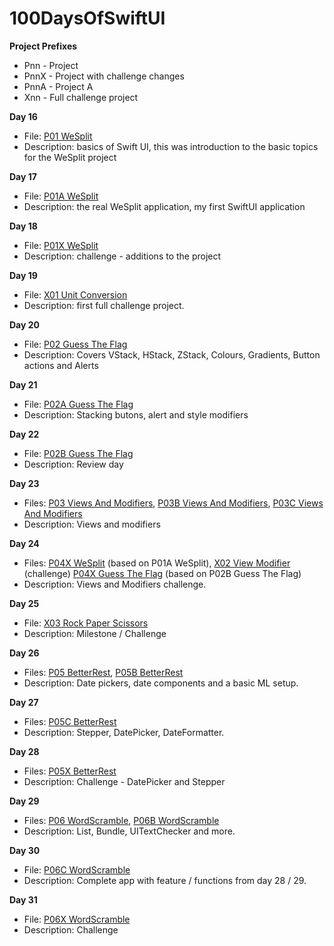 # 100DaysOfSwiftUI

**Project Prefixes**
- Pnn - Project
- PnnX - Project with challenge changes
- PnnA - Project A
- Xnn - Full challenge project


**Day 16**
- File: [P01 WeSplit](https://github.com/JulesMoorhouse/100DaysOfSwiftUI/tree/main/P01%20WeSplit/P01%20WeSplit/ContentView.swift)
- Description: basics of Swift UI, this was introduction to the basic topics for the WeSplit project

**Day 17**
- File: [P01A WeSplit](https://github.com/JulesMoorhouse/100DaysOfSwiftUI/tree/main/P01a%20WeSplit/P01a%20WeSplit/ContentView.swift)
- Description: the real WeSplit application, my first SwiftUI application

**Day 18**
- File: [P01X WeSplit](https://github.com/JulesMoorhouse/100DaysOfSwiftUI/tree/main/P01X%20WeSplit/P01a%20WeSplit/ContentView.swift)
- Description: challenge - additions to the project

**Day 19**
- File: [X01 Unit Conversion](https://github.com/JulesMoorhouse/100DaysOfSwiftUI/tree/main/X01%20Unit%20Conversion/X01%20Unit%20Conversion/ContentView.swift)
- Description: first full challenge project.

**Day 20**
- File: [P02 Guess The Flag](https://github.com/JulesMoorhouse/100DaysOfSwiftUI/tree/main/P02%20Guess%20The%20Flag/P02%20Guess%20The%20Flag/ContentView.swift)
- Description: Covers VStack, HStack, ZStack, Colours, Gradients, Button actions and Alerts

**Day 21**
- File: [P02A Guess The Flag](https://github.com/JulesMoorhouse/100DaysOfSwiftUI/tree/main/P02A%20Guess%20The%20Flag/P02A%20Guess%20The%20Flag/ContentView.swift)
- Description: Stacking butons, alert and style modifiers

**Day 22**
- File: [P02B Guess The Flag](https://github.com/JulesMoorhouse/100DaysOfSwiftUI/tree/main/P02B%20Guess%20The%20Flag/P02B%20Guess%20The%20Flag/ContentView.swift)
- Description: Review day

**Day 23**
- Files: [P03 Views And Modifiers](https://github.com/JulesMoorhouse/100DaysOfSwiftUI/tree/main/P03%20Views%20And%20Modifiers/P03%20Views%20And%20Modifiers/ContentView.swift), [P03B Views And Modifiers](https://github.com/JulesMoorhouse/100DaysOfSwiftUI/tree/main/P03B%20Views%20And%20Modifiers/P03B%20Views%20And%20Modifiers/ContentView.swift), [P03C Views And Modifiers](https://github.com/JulesMoorhouse/100DaysOfSwiftUI/tree/main/P03C%20Views%20And%20Modifiers/P03C%20Views%20And%20Modifiers/ContentView.swift)
- Description: Views and modifiers

**Day 24**
- Files: [P04X WeSplit](https://github.com/JulesMoorhouse/100DaysOfSwiftUI/tree/main/P04X%20WeSplit%20/P01a%20WeSplit/ContentView.swift) (based on P01A WeSplit), [X02 View Modifier](https://github.com/JulesMoorhouse/100DaysOfSwiftUI/tree/main/X02%20View%20Modifier/X02%20View%20Modifier/ContentView.swift) (challenge)
[P04X Guess The Flag](https://github.com/JulesMoorhouse/100DaysOfSwiftUI/tree/main/P04X%20Guess%20The%20Flag/P02B%20Guess%20The%20Flag/ContentView.swift) (based on P02B Guess The Flag)
- Description: Views and Modifiers challenge.

**Day 25**
- File: [X03 Rock Paper Scissors](https://github.com/JulesMoorhouse/100DaysOfSwiftUI/tree/main/X03%20Rock%20Paper%20Scissors/X03%20Rock%20Paper%20Scissors/ContentView.swift)
- Description: Milestone / Challenge

**Day 26**
- Files: [P05 BetterRest](https://github.com/JulesMoorhouse/100DaysOfSwiftUI/tree/main/P05%20BetterRest/P05%20BetterRest/ContentView.swift), [P05B BetterRest](https://github.com/JulesMoorhouse/100DaysOfSwiftUI/tree/main/P05B%20BetterRest)
- Description: Date pickers, date components and a basic ML setup.

**Day 27**
- Files: [P05C BetterRest](https://github.com/JulesMoorhouse/100DaysOfSwiftUI/blob/main/P05C%20BetterRest/P05C%20BetterRest/ContentView.swift)
- Description:  Stepper, DatePicker, DateFormatter.

**Day 28**
- Files: [P05X BetterRest](https://github.com/JulesMoorhouse/100DaysOfSwiftUI/blob/main/P05X%20BetterRest/P05C%20BetterRest/ContentView.swift)
- Description: Challenge - DatePicker and Stepper

**Day 29**
- Files: [P06 WordScramble](https://github.com/JulesMoorhouse/100DaysOfSwiftUI/blob/main/P06%20WordScramble/P06%20WordScramble/ContentView.swift), [P06B WordScramble](https://github.com/JulesMoorhouse/100DaysOfSwiftUI/blob/main/P06B%20WordScramble/P06B%20WordScramble/ContentView.swift)
- Description: List, Bundle, UITextChecker and more.

**Day 30**
- File: [P06C WordScramble](https://github.com/JulesMoorhouse/100DaysOfSwiftUI/blob/main/P06C%20WordScramble/P06C%20WordScramble/ContentView.swift)
- Description: Complete app with feature / functions from day 28 / 29.

**Day 31**
- File: [P06X WordScramble](https://github.com/JulesMoorhouse/100DaysOfSwiftUI/blob/main/P06X%20WordScramble/P06C%20WordScramble/ContentView.swift)
- Description: Challenge